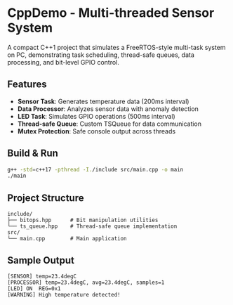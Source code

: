 # CppDemo - Multi-threaded Sensor System

A compact C++1 project that simulates a FreeRTOS-style multi-task system on PC, demonstrating task scheduling, thread-safe queues, data processing, and bit-level GPIO control.

## Features

- **Sensor Task**: Generates temperature data (200ms interval)
- **Data Processor**: Analyzes sensor data with anomaly detection  
- **LED Task**: Simulates GPIO operations (500ms interval)
- **Thread-safe Queue**: Custom TSQueue for data communication
- **Mutex Protection**: Safe console output across threads

## Build & Run

```bash
g++ -std=c++17 -pthread -I./include src/main.cpp -o main
./main
```

## Project Structure

```
include/
├── bitops.hpp      # Bit manipulation utilities
└── ts_queue.hpp    # Thread-safe queue implementation
src/
└── main.cpp        # Main application
```

## Sample Output

```
[SENSOR] temp=23.4degC
[PROCESSOR] temp=23.4degC, avg=23.4degC, samples=1
[LED] ON  REG=0x1
[WARNING] High temperature detected!
```
